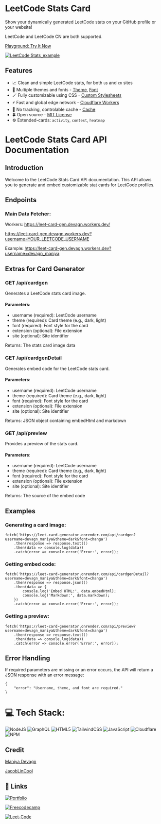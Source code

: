 # LeetCode Stats Card

Show your dynamically generated LeetCode stats on your GitHub profile or your website!

LeetCode and LeetCode CN are both supported.

[Playground: Try It Now](https://leet-card-generator.onrender.com/)

[![LeetCode Stats_example](https://leet-card-generator.onrender.com/api/cardgen?username=devagn_maniya&theme=unicorn&extension=activity&font=changa)](https://leet-card-generator.onrender.com/api/cardgen?username=devagn_maniya&theme=unicorn&extension=activity&font=changa)

## Features

- 📈 Clean and simple LeetCode stats, for both `us` and `cn` sites
- 🎨 Multiple themes and fonts - [Theme](#theme-default-lightdark), [Font](#font-default-baloo_2)
- 🪄 Fully customizable using CSS - [Custom Stylesheets](#sheets-default-)
- ⚡️ Fast and global edge network - [Cloudflare Workers](https://leet-card-gen.devagn.workers.dev/)
- 🚫 No tracking, controlable cache - [Cache](#cache-default-60)
- 🍀 Open source - [MIT License](./LICENSE)
- ⚙️ Extended-cards: `activity`, `contest`, `heatmap`


LeetCode Stats Card API Documentation
=====================================

Introduction
------------

Welcome to the LeetCode Stats Card API documentation. This API allows you to generate and embed customizable stat cards for LeetCode profiles.


Endpoints
---------

### Main Data Fetcher:

Workers: https://leet-card-gen.devagn.workers.dev/

https://leet-card-gen.devagn.workers.dev?username=YOUR_LEETCODE_USERNAME 

Example:
https://leet-card-gen.devagn.workers.dev?username=devagn_maniya 


Extras for Card Generator
---------

### GET /api/cardgen 

Generates a LeetCode stats card image.

#### Parameters:

*   username (required): LeetCode username
*   theme (required): Card theme (e.g., dark, light)
*   font (required): Font style for the card
*   extension (optional): File extension
*   site (optional): Site identifier

Returns: The stats card image data

### GET /api/cardgenDetail 

Generates embed code for the LeetCode stats card.

#### Parameters:

*   username (required): LeetCode username
*   theme (required): Card theme (e.g., dark, light)
*   font (required): Font style for the card
*   extension (optional): File extension
*   site (optional): Site identifier

Returns: JSON object containing embedHtml and markdown

### GET /api/preview

Provides a preview of the stats card.

#### Parameters:

*   username (required): LeetCode username
*   theme (required): Card theme (e.g., dark, light)
*   font (required): Font style for the card
*   extension (optional): File extension
*   site (optional): Site identifier

Returns: The source of the embed code

Examples
--------

### Generating a card image:

    
    fetch('https://leet-card-generator.onrender.com/api/cardgen?username=devagn_maniya&theme=dark&font=changa')
        .then(response => response.text())
        .then(data => console.log(data))
        .catch(error => console.error('Error:', error));
                    

### Getting embed code:

    
    fetch('https://leet-card-generator.onrender.com/api/cardgenDetail?username=devagn_maniya&theme=dark&font=changa')
        .then(response => response.json())
        .then(data => {
            console.log('Embed HTML:', data.embedHtml);
            console.log('Markdown:', data.markdown);
        })
        .catch(error => console.error('Error:', error));
                    

### Getting a preview:

    
    fetch('https://leet-card-generator.onrender.com/api/preview?username=devagn_maniya&theme=dark&font=changa')
        .then(response => response.text())
        .then(data => console.log(data))
        .catch(error => console.error('Error:', error));
                    

Error Handling
--------------

If required parameters are missing or an error occurs, the API will return a JSON response with an error message:

    
    {
        "error": "Username, theme, and font are required."
    }



# 💻 Tech Stack:
![NodeJS](https://img.shields.io/badge/node.js-6DA55F?style=for-the-badge&logo=node.js&logoColor=white) ![GraphQL](https://img.shields.io/badge/-GraphQL-E10098?style=for-the-badge&logo=graphql&logoColor=white) ![HTML5](https://img.shields.io/badge/html5-%23E34F26.svg?style=for-the-badge&logo=html5&logoColor=white) ![TailwindCSS](https://img.shields.io/badge/tailwindcss-%2338B2AC.svg?style=for-the-badge&logo=tailwind-css&logoColor=white) ![JavaScript](https://img.shields.io/badge/javascript-%23323330.svg?style=for-the-badge&logo=javascript&logoColor=%23F7DF1E) ![Cloudflare](https://img.shields.io/badge/Cloudflare-F38020?style=for-the-badge&logo=Cloudflare&logoColor=white) ![NPM](https://img.shields.io/badge/NPM-%23CB3837.svg?style=for-the-badge&logo=npm&logoColor=white)


## Credit
[Maniya Devagn](https://github.com/devagn611)

[JacobLinCool](https://github.com/JacobLinCool)


## 🔗 Links
[![Portfolio](https://img.shields.io/badge/my_portfolio-000?logo=ko-fi&logoColor=white)](https://devagn-portfolio.onrender.com/)

[![Freecodecamp](https://img.shields.io/badge/freecodecamp-1DA1F2?logo=freecodecamp&logoColor=white)](https://www.freecodecamp.org/devagn_maniya)

[![Leet-Code](https://img.shields.io/badge/Leetcode-1DA1F2?logo=leetcode&logoColor=black)](https://www.leetcode.com/devagn_maniya)

